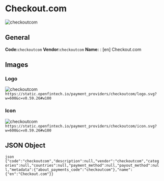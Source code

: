 # Checkout.com 
![checkoutcom](https://static.openfintech.io/payment_providers/checkoutcom/logo.svg?w=600&c=v0.59.26#w100) 
## General 
**Code:**`checkoutcom` 
**Vendor:**`checkoutcom` 
**Name:** 
:	[en] Checkout.com 
## Images 
### Logo 
![checkoutcom](https://static.openfintech.io/payment_providers/checkoutcom/logo.svg?w=600&c=v0.59.26#w100) 
``` https://static.openfintech.io/payment_providers/checkoutcom/logo.svg?w=600&c=v0.59.26#w100 ``` 
### Icon 
![checkoutcom](https://static.openfintech.io/payment_providers/checkoutcom/icon.svg?w=600&c=v0.59.26#w100) 
``` https://static.openfintech.io/payment_providers/checkoutcom/icon.svg?w=600&c=v0.59.26#w100 ``` 
## JSON Object 
```json {"code":"checkoutcom","description":null,"vendor":"checkoutcom","categories":null,"countries":null,"payment_method":null,"payout_method":null,"metadata":{"about_payments_code":"checkoutcom"},"name":{"en":"Checkout.com"}} ``` 
